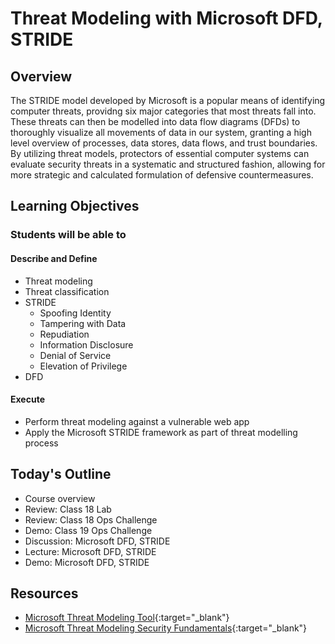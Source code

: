 # Threat Modeling with Microsoft DFD, STRIDE

## Overview

The STRIDE model developed by Microsoft is a popular means of identifying computer threats, providng six major categories that most threats fall into. These threats can then be modelled into data flow diagrams (DFDs) to thoroughly visualize all movements of data in our system, granting a high level overview of processes, data stores, data flows, and trust boundaries. By utilizing threat models, protectors of essential computer systems can evaluate security threats in a systematic and structured fashion, allowing for more strategic and calculated formulation of defensive countermeasures.

## Learning Objectives

### Students will be able to

#### Describe and Define

- Threat modeling
- Threat classification
- STRIDE
  - Spoofing Identity
  - Tampering with Data
  - Repudiation
  - Information Disclosure
  - Denial of Service
  - Elevation of Privilege
- DFD
 
#### Execute

- Perform threat modeling against a vulnerable web app
- Apply the Microsoft STRIDE framework as part of threat modelling process

## Today's Outline

- Course overview
- Review: Class 18 Lab
- Review: Class 18 Ops Challenge
- Demo: Class 19 Ops Challenge
- Discussion: Microsoft DFD, STRIDE
- Lecture: Microsoft DFD, STRIDE
- Demo: Microsoft DFD, STRIDE

## Resources

- [Microsoft Threat Modeling Tool](https://docs.microsoft.com/en-us/azure/security/develop/threat-modeling-tool-getting-started){:target="_blank"}
- [Microsoft Threat Modeling Security Fundamentals](https://docs.microsoft.com/en-us/learn/paths/tm-threat-modeling-fundamentals/){:target="_blank"}


